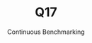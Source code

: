 ---
layout: docu
title: Q17
subtitle: Continuous Benchmarking
selected: TPC-H
expanded: Benchmarking
benchmark: /individual_results/Q17.html
---